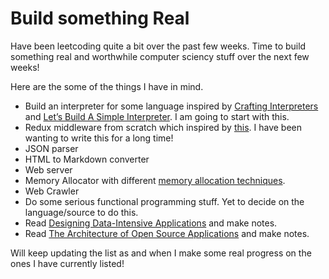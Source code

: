 # Build something Real

Have been leetcoding quite a bit over the past few weeks. Time to build something real and worthwhile computer sciency stuff over the next few weeks!  

Here are the some of the things I have in mind. 

- Build an interpreter for some language inspired by [Crafting Interpreters](https://www.craftinginterpreters.com) and [Let’s Build A Simple Interpreter](https://ruslanspivak.com/lsbasi-part1/). I am going to start with this.
- Redux middleware from scratch which inspired by [this](https://redux.js.org/advanced/middleware). I have been wanting to write this for a long time! 
- JSON parser
- HTML to Markdown converter
- Web server
- Memory Allocator with different [memory allocation techniques](https://www.cs.drexel.edu/~bls96/excerpt3.pdf).
- Web Crawler
- Do some serious functional programming stuff. Yet to decide on the language/source to do this.
- Read [Designing Data-Intensive Applications](https://www.amazon.com/Designing-Data-Intensive-Applications-Reliable-Maintainable/dp/1449373321) and make notes.
- Read [The Architecture of Open Source Applications](http://aosabook.org/en/) and make notes.

Will keep updating the list as and when I make some real progress on the ones I have currently listed! 
